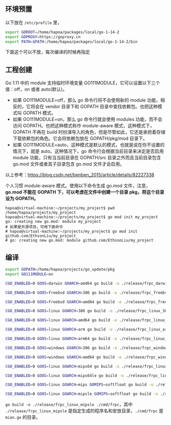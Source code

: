 ## 环境预置

以下放在 `/etc/profile` 里，

```bash
export GOROOT=/home/hapoa/packages/local/go-1-14-2
export GOPROXY=https://goproxy.cn
export PATH=$PATH:/home/hapoa/packages/local/go-1-14-2/bin
```

下面这个可以不放，每次编译的时候再指定


## 工程创建

Go 1.11 中的 module 支持临时环境变量 GO111MODULE，它可以设置以下三个值：off，on 或者 auto(默认)。

- 如果 GO111MODULE=off，那么 go 命令行将不会使用新的 module 功能，相反的，它将会在 vendor 目录下和 GOPATH 目录中查找依赖包。也把这种模式叫 GOPATH 模式。
- 如果 GO111MODULE=on，那么 go 命令行就会使用 modules 功能，而不会访问 GOPATH。也把这种模式称作 module-aware 模式，这种模式下，GOPATH 不再在 build 时扮演导入的角色，但是尽管如此，它还是承担着存储下载依赖包的角色。它会将依赖包放在 GOPATH/pkg/mod 目录下。
- 如果 GO111MODULE=auto，这种模式是默认的模式，也就是说在你不设置的情况下，就是 auto。这种情况下，go 命令行会根据当前目录来决定是否启用 module 功能，只有当当前目录在 GOPATH/src 目录之外而且当前目录包含 go.mod 文件或者其子目录包含 go.mod 文件才会启用。

以上参考：<https://blog.csdn.net/benben_2015/article/details/82227338>

个人习惯 module-aware 模式。使用以下命令生成 go.mod 文件，注意，**go.mod 不能在 GOPATH 下，可以考虑在文件中创建一个目录 pkg，将这个目录设为 GOPATH。**

```shell
hapoa@virtual-machine:~/projects/my_project$ pwd
/home/hapoa/projects/my_project
hapoa@virtual-machine:~/projects/my_project$ go mod init my_project
go: creating new go.mod: module my_project
# 如果是开源项目，可用下面命令
# hapoa@virtual-machine:~/projects/my_project$ go mod init github.com/EthsonLiu/my_project
# go: creating new go.mod: module github.com/EthsonLiu/my_project
```

## 编译

```bash
export GOPATH=/home/hapoa/projects/go_update/pkg
export GO111MODULE=on

CGO_ENABLED=0 GOOS=darwin GOARCH=amd64 go build -o ./release/frpc_darwin_amd64 ./cmd/frpc

CGO_ENABLED=0 GOOS=freebsd GOARCH=386 go build -o ./release/frpc_freebsd_386 ./cmd/frpc

CGO_ENABLED=0 GOOS=freebsd GOARCH=amd64 go build -o ./release/frpc_freebsd_amd64 ./cmd/frpc

CGO_ENABLED=0 GOOS=linux GOARCH=386 go build -o ./release/frpc_linux_386 ./cmd/frpc

CGO_ENABLED=0 GOOS=linux GOARCH=amd64 go build -o ./release/frpc_linux_amd64 ./cmd/frpc

CGO_ENABLED=0 GOOS=linux GOARCH=arm go build -o ./release/frpc_linux_arm ./cmd/frpc

CGO_ENABLED=0 GOOS=linux GOARCH=arm64 go build -o ./release/frpc_linux_arm64 ./cmd/frpc

CGO_ENABLED=0 GOOS=windows GOARCH=386 go build -o ./release/frpc_windows_386.exe ./cmd/frpc

CGO_ENABLED=0 GOOS=windows GOARCH=amd64 go build -o ./release/frpc_windows_amd64.exe ./cmd/frpc

CGO_ENABLED=0 GOOS=linux GOARCH=mips64 go build -o ./release/frpc_linux_mips64 ./cmd/frpc

CGO_ENABLED=0 GOOS=linux GOARCH=mips64le go build -o ./release/frpc_linux_mips64le ./cmd/frpc

CGO_ENABLED=0 GOOS=linux GOARCH=mips GOMIPS=softfloat go build -o ./release/frpc_linux_mips ./cmd/frpc

CGO_ENABLED=0 GOOS=linux GOARCH=mipsle GOMIPS=softfloat go build -o ./release/frpc_linux_mipsle ./cmd/frpc
```

`go build -o ./release/frpc_linux_mipsle ./cmd/frpc`，其中 `./release/frpc_linux_mipsle` 是指定生成的程序名和安放目录，`./cmd/frpc` 是 `mian.go` 的目录。
